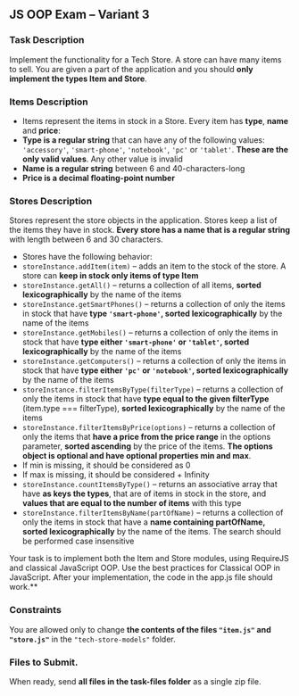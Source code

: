 ## JS OOP Exam – Variant 3

### Task Description
Implement the functionality for a Tech Store. A store can have many items to sell. You are given a part of the application and you should **only implement the types Item and Store**.

### Items Description
* Items represent the items in stock in a Store. Every item has **type**, **name** and **price**:
 * **Type is a regular string** that can have any of the following values: `'accessory'`, `'smart-phone'`, `'notebook'`, `'pc'` or `'tablet'`. **These are the only valid values**. Any other value is invalid
 * **Name is a regular string** between 6 and 40-characters-long
 * **Price is a decimal floating-point number**

### Stores Description
Stores represent the store objects in the application. Stores keep a list of the items they have in stock. **Every store has a name that is a regular string** with length between 6 and 30 characters.

* Stores have the following behavior:
 * `storeInstance.addItem(item)` – adds an item to the stock of the store. A store can **keep in stock only items of type Item**
 * `storeInstance.getAll()` – returns a collection of all items, **sorted lexicographically** by the name of the items
 * `storeInstance.getSmartPhones()` – returns a collection of only the items in stock that have **type `'smart-phone'`, sorted lexicographically** by the name of the items
 * `storeInstance.getMobiles()` – returns a collection of only the items in stock that have **type either `'smart-phone'` or `'tablet'`, sorted lexicographically** by the name of the items
 * `storeInstance.getComputers()` – returns a collection of only the items in stock that have **type either `'pc'` or `'notebook'`, sorted lexicographically** by the name of the items
 * `storeInstance.filterItemsByType(filterType)` – returns a collection of only the items in stock that have **type equal to the given filterType** (item.type === filterType), **sorted lexicographically** by the name of the items
 * `storeInstance.filterItemsByPrice(options)` – returns a collection of only the items that **have a price from the price range** in the options parameter, **sorted ascending** by the price of the items. **The options object is optional and have optional properties min and max**. 
  * If min is missing, it should be considered as 0
  * If max is missing, it should be considered + Infinity
 * `storeInstance.countItemsByType()` – returns an associative array that have **as keys the types**, that are of items in stock in the store, and **values that are equal to the number of items** with this type
 * `storeInstance.filterItemsByName(partOfName)` – returns a collection of only the items in stock that have a **name containing partOfName, sorted lexicographically** by the name of the items. The search should be performed case insensitive
 
Your task is to implement both the Item and Store modules, using RequireJS and classical JavaScript OOP. Use the best practices for Classical OOP in JavaScript. After your implementation, the code in the app.js file should work.**

### Constraints
You are allowed only to change **the contents of the files `"item.js"` and `"store.js"`** in the `"tech-store-models"` folder.

### Files to Submit.
When ready, send **all files in the task-files folder** as a single zip file.
